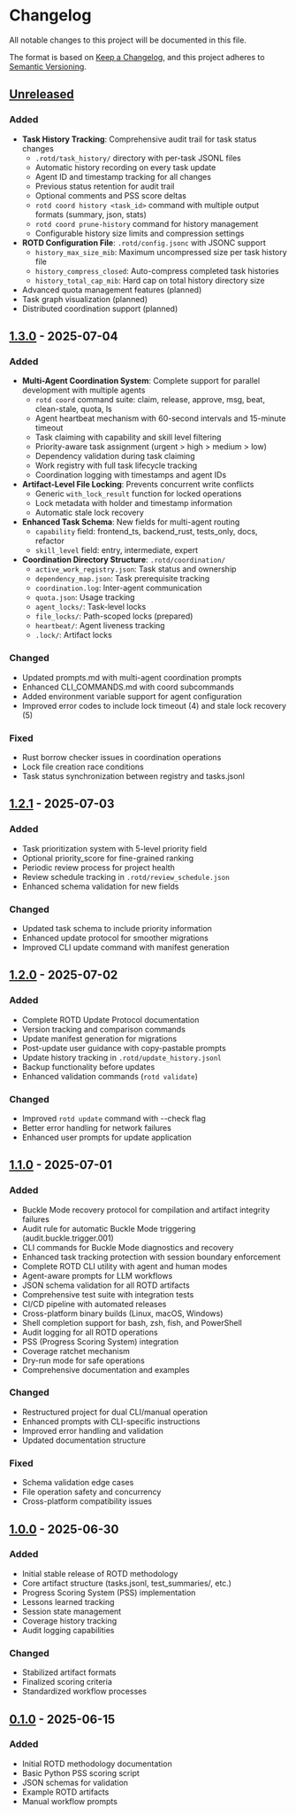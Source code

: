 # Changelog

All notable changes to this project will be documented in this file.

The format is based on [Keep a Changelog](https://keepachangelog.com/en/1.0.0/),
and this project adheres to [Semantic Versioning](https://semver.org/spec/v2.0.0.html).

## [Unreleased]

### Added
- **Task History Tracking**: Comprehensive audit trail for task status changes
  - `.rotd/task_history/` directory with per-task JSONL files
  - Automatic history recording on every task update
  - Agent ID and timestamp tracking for all changes
  - Previous status retention for audit trail
  - Optional comments and PSS score deltas
  - `rotd coord history <task_id>` command with multiple output formats (summary, json, stats)
  - `rotd coord prune-history` command for history management
  - Configurable history size limits and compression settings
- **ROTD Configuration File**: `.rotd/config.jsonc` with JSONC support
  - `history_max_size_mib`: Maximum uncompressed size per task history file
  - `history_compress_closed`: Auto-compress completed task histories
  - `history_total_cap_mib`: Hard cap on total history directory size
- Advanced quota management features (planned)
- Task graph visualization (planned)
- Distributed coordination support (planned)

## [1.3.0] - 2025-07-04

### Added
- **Multi-Agent Coordination System**: Complete support for parallel development with multiple agents
  - `rotd coord` command suite: claim, release, approve, msg, beat, clean-stale, quota, ls
  - Agent heartbeat mechanism with 60-second intervals and 15-minute timeout
  - Task claiming with capability and skill level filtering
  - Priority-aware task assignment (urgent > high > medium > low)
  - Dependency validation during task claiming
  - Work registry with full task lifecycle tracking
  - Coordination logging with timestamps and agent IDs
- **Artifact-Level File Locking**: Prevents concurrent write conflicts
  - Generic `with_lock_result` function for locked operations
  - Lock metadata with holder and timestamp information
  - Automatic stale lock recovery
- **Enhanced Task Schema**: New fields for multi-agent routing
  - `capability` field: frontend_ts, backend_rust, tests_only, docs, refactor
  - `skill_level` field: entry, intermediate, expert
- **Coordination Directory Structure**: `.rotd/coordination/`
  - `active_work_registry.json`: Task status and ownership
  - `dependency_map.json`: Task prerequisite tracking
  - `coordination.log`: Inter-agent communication
  - `quota.json`: Usage tracking
  - `agent_locks/`: Task-level locks
  - `file_locks/`: Path-scoped locks (prepared)
  - `heartbeat/`: Agent liveness tracking
  - `.lock/`: Artifact locks

### Changed
- Updated prompts.md with multi-agent coordination prompts
- Enhanced CLI_COMMANDS.md with coord subcommands
- Added environment variable support for agent configuration
- Improved error codes to include lock timeout (4) and stale lock recovery (5)

### Fixed
- Rust borrow checker issues in coordination operations
- Lock file creation race conditions
- Task status synchronization between registry and tasks.jsonl

## [1.2.1] - 2025-07-03

### Added
- Task prioritization system with 5-level priority field
- Optional priority_score for fine-grained ranking
- Periodic review process for project health
- Review schedule tracking in `.rotd/review_schedule.json`
- Enhanced schema validation for new fields

### Changed
- Updated task schema to include priority information
- Enhanced update protocol for smoother migrations
- Improved CLI update command with manifest generation

## [1.2.0] - 2025-07-02

### Added
- Complete ROTD Update Protocol documentation
- Version tracking and comparison commands
- Update manifest generation for migrations
- Post-update user guidance with copy-pastable prompts
- Update history tracking in `.rotd/update_history.jsonl`
- Backup functionality before updates
- Enhanced validation commands (`rotd validate`)

### Changed
- Improved `rotd update` command with --check flag
- Better error handling for network failures
- Enhanced user prompts for update application

## [1.1.0] - 2025-07-01

### Added
- Buckle Mode recovery protocol for compilation and artifact integrity failures
- Audit rule for automatic Buckle Mode triggering (audit.buckle.trigger.001)
- CLI commands for Buckle Mode diagnostics and recovery
- Enhanced task tracking protection with session boundary enforcement
- Complete ROTD CLI utility with agent and human modes
- Agent-aware prompts for LLM workflows
- JSON schema validation for all ROTD artifacts
- Comprehensive test suite with integration tests
- CI/CD pipeline with automated releases
- Cross-platform binary builds (Linux, macOS, Windows)
- Shell completion support for bash, zsh, fish, and PowerShell
- Audit logging for all ROTD operations
- PSS (Progress Scoring System) integration
- Coverage ratchet mechanism
- Dry-run mode for safe operations
- Comprehensive documentation and examples

### Changed
- Restructured project for dual CLI/manual operation
- Enhanced prompts with CLI-specific instructions
- Improved error handling and validation
- Updated documentation structure

### Fixed
- Schema validation edge cases
- File operation safety and concurrency
- Cross-platform compatibility issues

## [1.0.0] - 2025-06-30

### Added
- Initial stable release of ROTD methodology
- Core artifact structure (tasks.jsonl, test_summaries/, etc.)
- Progress Scoring System (PSS) implementation
- Lessons learned tracking
- Session state management
- Coverage history tracking
- Audit logging capabilities

### Changed
- Stabilized artifact formats
- Finalized scoring criteria
- Standardized workflow processes

## [0.1.0] - 2025-06-15

### Added
- Initial ROTD methodology documentation
- Basic Python PSS scoring script
- JSON schemas for validation
- Example ROTD artifacts
- Manual workflow prompts

[Unreleased]: https://github.com/jmfigueroa/rotd/compare/v1.3.0...HEAD
[1.3.0]: https://github.com/jmfigueroa/rotd/compare/v1.2.1...v1.3.0
[1.2.1]: https://github.com/jmfigueroa/rotd/compare/v1.2.0...v1.2.1
[1.2.0]: https://github.com/jmfigueroa/rotd/compare/v1.1.0...v1.2.0
[1.1.0]: https://github.com/jmfigueroa/rotd/compare/v1.0.0...v1.1.0
[1.0.0]: https://github.com/jmfigueroa/rotd/compare/v0.1.0...v1.0.0
[0.1.0]: https://github.com/jmfigueroa/rotd/releases/tag/v0.1.0